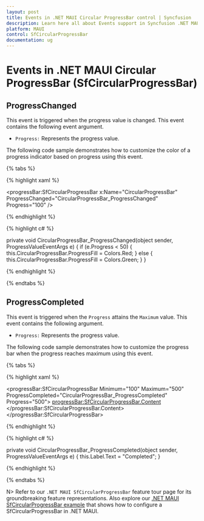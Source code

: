 ```yaml
---
layout: post
title: Events in .NET MAUI Circular ProgressBar control | Syncfusion
description: Learn here all about Events support in Syncfusion .NET MAUI Circular ProgressBar control, its elements and more.
platform: MAUI
control: SfCircularProgressBar
documentation: ug
---
```


# Events in .NET MAUI Circular ProgressBar (SfCircularProgressBar)

## ProgressChanged

This event is triggered when the progress value is changed. This event contains the following event argument.

* `Progress:` Represents the progress value.

The following code sample demonstrates how to customize the color of a progress indicator based on progress using this event. 

{% tabs %} 

{% highlight xaml %}

<progressBar:SfCircularProgressBar x:Name="CircularProgressBar" 
                                   ProgressChanged="CircularProgressBar_ProgressChanged"
                                   Progress="100" />

{% endhighlight %}

{% highlight c# %}

private void CircularProgressBar_ProgressChanged(object sender, ProgressValueEventArgs e)
{
    if (e.Progress < 50)
    {
        this.CircularProgressBar.ProgressFill = Colors.Red;
    }
    else
    {
        this.CircularProgressBar.ProgressFill = Colors.Green;
    }
}

{% endhighlight %}

{% endtabs %} 

## ProgressCompleted

This event is triggered when the `Progress` attains the `Maximum` value. This event contains the following argument.

* `Progress:` Represents the progress value.

The following code sample demonstrates how to customize the progress bar when the progress reaches maximum using this event. 

{% tabs %} 

{% highlight xaml %}

<progressBar:SfCircularProgressBar Minimum="100" 
                                   Maximum="500" 
                                   ProgressCompleted="CircularProgressBar_ProgressCompleted" 
                                   Progress="500">
    <progressBar:SfCircularProgressBar.Content>
        <Grid WidthRequest="150">
            <Label x:Name="Label" 
                   Text="Start" 
                   FontSize="15"
                   HorizontalTextAlignment="Center" 
                   VerticalTextAlignment="Center" />
        </Grid>
    </progressBar:SfCircularProgressBar.Content>
</progressBar:SfCircularProgressBar>

{% endhighlight %}

{% highlight c# %}

private void CircularProgressBar_ProgressCompleted(object sender, ProgressValueEventArgs e)
{
    this.Label.Text = "Completed";
}

{% endhighlight %}

{% endtabs %} 

N> Refer to our `.NET MAUI SfCircularProgressBar` feature tour page for its groundbreaking feature representations. Also explore our [.NET MAUI SfCircularProgressBar example](https://github.com/syncfusion/maui-demos/) that shows how to configure a SfCircularProgressBar in .NET MAUI.